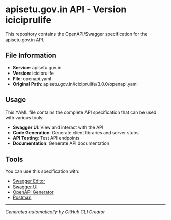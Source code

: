 # apisetu.gov.in API - Version iciciprulife

This repository contains the OpenAPI/Swagger specification for the apisetu.gov.in API.

## File Information

- **Service**: apisetu.gov.in
- **Version**: iciciprulife
- **File**: openapi.yaml
- **Original Path**: apisetu.gov.in/iciciprulife/3.0.0/openapi.yaml

## Usage

This YAML file contains the complete API specification that can be used with various tools:

- **Swagger UI**: View and interact with the API
- **Code Generation**: Generate client libraries and server stubs
- **API Testing**: Test API endpoints
- **Documentation**: Generate API documentation

## Tools

You can use this specification with:

- [Swagger Editor](https://editor.swagger.io/)
- [Swagger UI](https://swagger.io/tools/swagger-ui/)
- [OpenAPI Generator](https://openapi-generator.tech/)
- [Postman](https://www.postman.com/)

---

*Generated automatically by GitHub CLI Creator*
